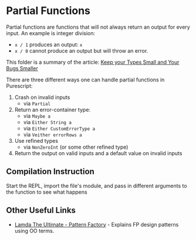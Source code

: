 # Partial Functions

Partial functions are functions that will not always return an output for every input. An example is integer division:
- `x / 1` produces an output: `x`
- `x / 0` cannot produce an output but will throw an error.

This folder is a summary of the article: [Keep your Types Small and Your Bugs Smaller](http://www.parsonsmatt.org/2018/10/02/small_types.html)

There are three different ways one can handle partial functions in Purescript:
1. Crash on invalid inputs
    - via `Partial`
2. Return an error-container type:
    - via `Maybe a`
    - via `Either String a`
    - via `Either CustomErrorType a`
    - via `Veither errorRows a`
3. Use refined types
    - via `NonZeroInt` (or some other refined type)
4. Return the output on valid inputs and a default value on invalid inputs

## Compilation Instruction

Start the REPL, import the file's module, and pass in different arguments to the function to see what happens

## Other Useful Links

- [Lamda The Ultimate - Pattern Factory](https://github.com/thma/LtuPatternFactory/tree/master) - Explains FP design patterns using OO terms.
